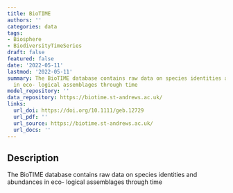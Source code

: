 ```yaml
---
title: BioTIME
authors: ''
categories: data
tags:
- Biosphere
- BiodiversityTimeSeries
draft: false
featured: false
date: '2022-05-11'
lastmod: '2022-05-11'
summary: The BioTIME database contains raw data on species identities and abundances
  in eco- logical assemblages through time
model_repository: ''
data_repository: https://biotime.st-andrews.ac.uk/
links:
  url_doi: https://doi.org/10.1111/geb.12729
  url_pdf: ''
  url_source: https://biotime.st-andrews.ac.uk/
  url_docs: ''
---
```


## Description

The BioTIME database contains raw data on species identities and abundances in eco- logical assemblages through time

